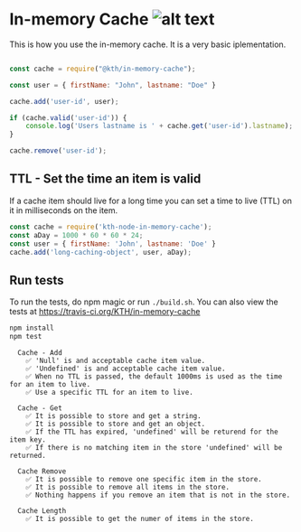 # In-memory Cache ![alt text](https://api.travis-ci.org/KTH/in-memory-cache.svg?branch=master)

This is how you use the in-memory cache. It is a very basic iplementation.

```javascript

const cache = require("@kth/in-memory-cache");

const user = { firstName: "John", lastname: "Doe" }

cache.add('user-id', user);

if (cache.valid('user-id')) {
    console.log('Users lastname is ' + cache.get('user-id').lastname);
}

cache.remove('user-id');
```

## TTL - Set the time an item is valid

If a cache item should live for a long time you can set a time to live (TTL) on it in milliseconds on the item.

```javascript
const cache = require('kth-node-in-memory-cache');
const aDay = 1000 * 60 * 60 * 24;
const user = { firstName: 'John', lastname: 'Doe' }
cache.add('long-caching-object', user, aDay);
```


## Run tests

To run the tests, do npm magic or run `./build.sh`. You can also view the tests at https://travis-ci.org/KTH/in-memory-cache

```bash
npm install
npm test
```

```text
  Cache - Add
    ✅ 'Null' is and acceptable cache item value.
    ✅ 'Undefined' is and acceptable cache item value.
    ✅ When no TTL is passed, the default 1000ms is used as the time for an item to live.
    ✅ Use a specific TTL for an item to live.

  Cache - Get
    ✅ It is possible to store and get a string.
    ✅ It is possible to store and get an object.
    ✅ If the TTL has expired, 'undefined' will be returend for the item key.
    ✅ If there is no matching item in the store 'undefined' will be returned.

  Cache Remove
    ✅ It is possible to remove one specific item in the store.
    ✅ It is possible to remove all items in the store.
    ✅ Nothing happens if you remove an item that is not in the store.

  Cache Length
    ✅ It is possible to get the numer of items in the store.

```

